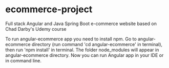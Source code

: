 # ecommerce-project
Full stack Angular and Java Spring Boot e-commerce website based on Chad Darby's Udemy course

To run angular-ecommerce app you need to install npm. Go to angular-ecommerce directory (run command 'cd angular-ecommerce' in terminal), then run 'npm install' in terminal. The folder node_modules will appear in angular-ecommerce directory. Now you can run Angular app in your IDE or in command line. 
